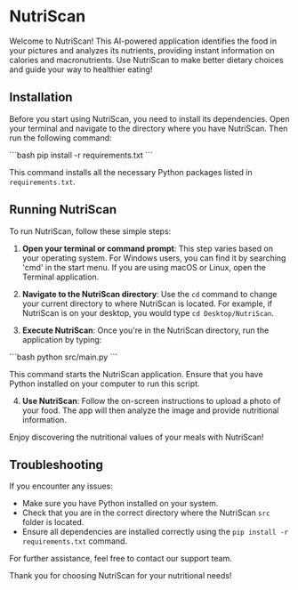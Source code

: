 # NutriScan

Welcome to NutriScan! This AI-powered application identifies the food in your pictures and analyzes its nutrients, providing instant information on calories and macronutrients. Use NutriScan to make better dietary choices and guide your way to healthier eating!

## Installation

Before you start using NutriScan, you need to install its dependencies. Open your terminal and navigate to the directory where you have NutriScan. Then run the following command:

\```bash
pip install -r requirements.txt
\```

This command installs all the necessary Python packages listed in `requirements.txt`.

## Running NutriScan

To run NutriScan, follow these simple steps:

1. **Open your terminal or command prompt**: This step varies based on your operating system. For Windows users, you can find it by searching 'cmd' in the start menu. If you are using macOS or Linux, open the Terminal application.

2. **Navigate to the NutriScan directory**: Use the `cd` command to change your current directory to where NutriScan is located. For example, if NutriScan is on your desktop, you would type `cd Desktop/NutriScan`.

3. **Execute NutriScan**: Once you're in the NutriScan directory, run the application by typing:

\```bash
python src/main.py
\```

This command starts the NutriScan application. Ensure that you have Python installed on your computer to run this script.

4. **Use NutriScan**: Follow the on-screen instructions to upload a photo of your food. The app will then analyze the image and provide nutritional information.

Enjoy discovering the nutritional values of your meals with NutriScan!

## Troubleshooting

If you encounter any issues:

- Make sure you have Python installed on your system.
- Check that you are in the correct directory where the NutriScan `src` folder is located.
- Ensure all dependencies are installed correctly using the `pip install -r requirements.txt` command.

For further assistance, feel free to contact our support team.

Thank you for choosing NutriScan for your nutritional needs!
